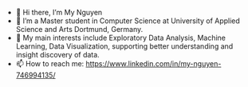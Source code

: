 - 👋 Hi there, I’m My Nguyen
- 🌱 I’m a Master student in Computer Science at University of Applied Science and Arts Dortmund, Germany.
- 💞️ My main interests include Exploratory Data Analysis, Machine Learning, Data Visualization, supporting better understanding and insight discovery of data.
- 📫 How to reach me: https://www.linkedin.com/in/my-nguyen-746994135/

<!---
tramyynt/tramyynt is a ✨ special ✨ repository because its `README.md` (this file) appears on your GitHub profile.
You can click the Preview link to take a look at your changes.
--->

